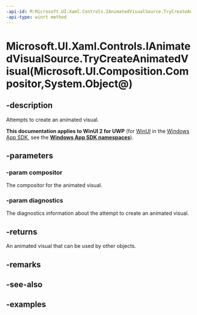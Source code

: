 ```yaml
---
-api-id: M:Microsoft.UI.Xaml.Controls.IAnimatedVisualSource.TryCreateAnimatedVisual(Microsoft.UI.Composition.Compositor,System.Object@)
-api-type: winrt method
---
```


# Microsoft.UI.Xaml.Controls.IAnimatedVisualSource.TryCreateAnimatedVisual(Microsoft.UI.Composition.Compositor,System.Object@)

<!--
public Microsoft.UI.Xaml.Controls.IAnimatedVisual TryCreateAnimatedVisual (Microsoft.UI.Composition.Compositor compositor, out object diagnostics);
-->

## -description

Attempts to create an animated visual.

**This documentation applies to WinUI 2 for UWP** (for [WinUI](/windows/apps/winui/winui3/) in the [Windows App SDK](/windows/apps/windows-app-sdk/), see the **[Windows App SDK namespaces](/windows/windows-app-sdk/api/winrt/)**).

## -parameters

### -param compositor

The compositor for the animated visual.

### -param diagnostics

The diagnostics information about the attempt to create an animated visual.

## -returns

An animated visual that can be used by other objects.

## -remarks

## -see-also

## -examples
